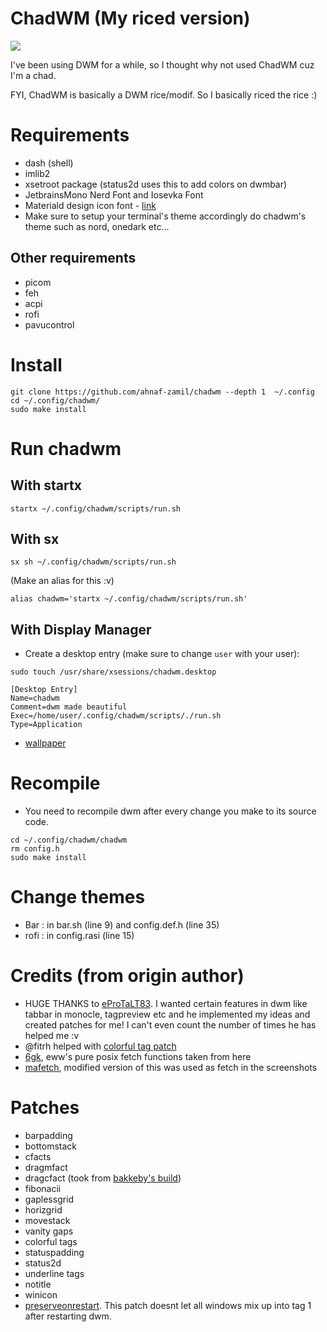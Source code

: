 # ChadWM (My riced version)

<img src="https://i.imgflip.com/5imrkq.jpg">

I've been using DWM for a while, so I thought why not used ChadWM cuz I'm a chad.

FYI, ChadWM is basically a DWM rice/modif. So I basically riced the rice :)

# Requirements

- dash (shell)
- imlib2 
- xsetroot package (status2d uses this to add colors on dwmbar)
- JetbrainsMono Nerd Font and Iosevka Font
- Materiald design icon font - [link](https://github.com/Templarian/MaterialDesign-Font/blob/master/MaterialDesignIconsDesktop.ttf)
- Make sure to setup your terminal's theme accordingly do chadwm's theme such as nord, onedark etc...

## Other requirements
- picom
- feh
- acpi
- rofi
- pavucontrol

# Install

```
git clone https://github.com/ahnaf-zamil/chadwm --depth 1  ~/.config
cd ~/.config/chadwm/
sudo make install
```

# Run chadwm

## With startx

```shell
startx ~/.config/chadwm/scripts/run.sh
```

## With sx

```shell
sx sh ~/.config/chadwm/scripts/run.sh
```

(Make an alias for this :v)

```shell
alias chadwm='startx ~/.config/chadwm/scripts/run.sh'
```

## With Display Manager

- Create a desktop entry (make sure to change `user` with your user):

```shell
sudo touch /usr/share/xsessions/chadwm.desktop  
```

```
[Desktop Entry]
Name=chadwm
Comment=dwm made beautiful 
Exec=/home/user/.config/chadwm/scripts/./run.sh 
Type=Application 
```

- [wallpaper](https://github.com/siduck/chadwm/blob/screenshots/screenshots/chad.png)

# Recompile

- You need to recompile dwm after every change you make to its source code.

```
cd ~/.config/chadwm/chadwm
rm config.h
sudo make install
```

# Change themes

- Bar  : in bar.sh (line 9) and config.def.h (line 35)
- rofi : in config.rasi (line 15)

# Credits (from origin author)

- HUGE THANKS to [eProTaLT83](https://www.reddit.com/user/eProTaLT83). I wanted certain features in dwm like tabbar in monocle, tagpreview etc and he implemented my ideas and created patches for me! I can't even count the number of times he has helped me :v
- @fitrh helped with [colorful tag patch](https://github.com/fitrh/dwm/issues/1)
- [6gk](https://github.com/6gk/fet.sh), eww's pure posix fetch functions taken from here
- [mafetch](https://github.com/fikriomar16/mafetch), modified version of this was used as fetch in the screenshots

# Patches

- barpadding 
- bottomstack
- cfacts
- dragmfact 
- dragcfact (took from [bakkeby's build](https://github.com/bakkeby/dwm-flexipatch))
- fibonacii
- gaplessgrid
- horizgrid
- movestack 
- vanity gaps
- colorful tags
- statuspadding 
- status2d
- underline tags
- notitle
- winicon
- [preserveonrestart](https://github.com/PhyTech-R0/dwm-phyOS/blob/master/patches/dwm-6.3-patches/dwm-preserveonrestart-6.3.diff). This patch doesnt let all windows mix up into tag 1 after restarting dwm.
